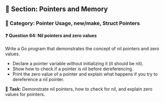 ## 📘 Section: Pointers and Memory  
### 🔹 Category: Pointer Usage, new/make, Struct Pointers  
#### ❓ Question 64: Nil pointers and zero values

Write a Go program that demonstrates the concept of nil pointers and zero values.

- Declare a pointer variable without initializing it (it should be nil).
- Show how to check if a pointer is nil before dereferencing.
- Print the zero value of a pointer and explain what happens if you try to dereference a nil pointer.

🔧 **Task:** Demonstrate nil pointers, how to check for nil, and explain zero values for pointers.
